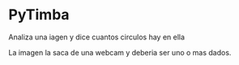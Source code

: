 # PyTimba

Analiza una iagen y dice cuantos circulos hay en ella

La imagen la saca de una webcam y deberia ser uno o mas dados.
